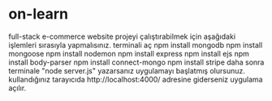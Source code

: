# on-learn
full-stack e-commerce website
projeyi çalıştırabilmek için aşağıdaki işlemleri sırasıyla yapmalısınız.
terminali aç
npm install mongodb
npm install mongoose
npm install nodemon
npm install express
npm install ejs
npm install body-parser
npm install connect-mongo
npm install stripe
daha sonra terminale "node server.js" yazarsanız uygulamayı başlatmış olursunuz.
kullandığınız tarayıcıda http://localhost:4000/ adresine giderseniz uygulama açılır.
